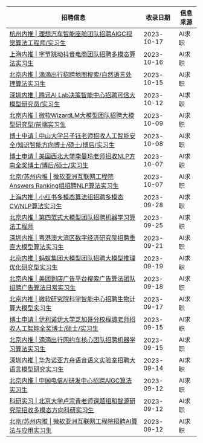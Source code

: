 | 招聘信息| 收录日期 | 信息来源 |
|-|-|-|
| [杭州内推 \| 理想汽车智能座舱团队招聘AIGC视觉算法工程师/实习生](http://mp.weixin.qq.com/s?__biz=Mzg4NDY1NDU1OA==&mid=2247499005&idx=2&sn=6442e57717497e6177f419d0605de18c&chksm=cfb6544cf8c1dd5af32acdbb584820f748fcf78b06f4d874d1b09606122601b3031570825a36#rd) |2023-10-17|AI求职
| [上海内推 \| 字节跳动抖音电商团队招聘多模态算法实习生](http://mp.weixin.qq.com/s?__biz=Mzg4NDY1NDU1OA==&mid=2247498992&idx=2&sn=93f7963a8df7fa85642e0316d8f2ae56&chksm=cfb65441f8c1dd57b53df1d529e57ba91fb6dc823ba8f214f5d83babc038c1484028661711e2#rd) |2023-10-16|AI求职
| [北京内推 \| 滴滴出行招聘地图搜索/自然语言处理算法实习生](http://mp.weixin.qq.com/s?__biz=Mzg4NDY1NDU1OA==&mid=2247498975&idx=2&sn=3b01564b429d29716e22f36921b1b612&chksm=cfb6546ef8c1dd78000c8bb1250a9d5436afe597572ab15a6857dbc922a809a56264928c57d3#rd) |2023-10-15|AI求职
| [深圳内推 \| 腾讯AI Lab决策智能中心招聘可信大模型研究员/实习生](http://mp.weixin.qq.com/s?__biz=Mzg4NDY1NDU1OA==&mid=2247498902&idx=2&sn=783e1fba9fac866cb4eaeecc11b1c2ae&chksm=cfb65427f8c1dd31703e2b4286eee7f4cea6ae843aee7c7c7f2ad49099f38b52a298bfb290a7#rd) |2023-10-12|AI求职
| [北京内推 \| 微软WizardLM大模型团队招聘大模型研究型/前端实习生](http://mp.weixin.qq.com/s?__biz=Mzg4NDY1NDU1OA==&mid=2247498872&idx=2&sn=b07a95345586da9fdf240f0108d4efbd&chksm=cfb654c9f8c1dddf0fe49dbe7a486e6fe1aca0b35ead455af8e95bc6e305bca1862b58f7deb5#rd) |2023-10-09|AI求职
| [博士申请 \| 中山大学吕子钰老师招收人工智能安全/知识智能方向博士/硕士/博后/实习生](http://mp.weixin.qq.com/s?__biz=Mzg4NDY1NDU1OA==&mid=2247498847&idx=1&sn=45dcb54929d31e0d0c9214e23316d756&chksm=cfb654eef8c1ddf8035b458189aeb0331df5b6133a8d1ef500cd0f34a63f7337354befd82b86#rd) |2023-10-08|AI求职
| [博士申请 \| 美国西北大学李曼玲老师招收NLP方向全奖博士/博后/硕士/实习生](http://mp.weixin.qq.com/s?__biz=Mzg4NDY1NDU1OA==&mid=2247498824&idx=1&sn=d4e6c0abaebe6522129778a1176f46de&chksm=cfb654f9f8c1ddefdd465ec7ef56f342adfb2b5afc540acdd1107721062cf0af8da8d726f3fd#rd) |2023-10-07|AI求职
| [北京/苏州内推 \| 微软亚洲互联网工程院Answers Ranking组招聘NLP算法实习生](http://mp.weixin.qq.com/s?__biz=Mzg4NDY1NDU1OA==&mid=2247498824&idx=2&sn=66d6cd182ead4e2b27f0fecfdc88e2ca&chksm=cfb654f9f8c1ddef981ce2a82c68e2bfa72b26013fe92039c5ec53c2853ffaaf4e8886d36912#rd) |2023-10-07|AI求职
| [上海内推 \| 小红书多模态算法组招聘多模态CV/NLP算法实习生](http://mp.weixin.qq.com/s?__biz=Mzg4NDY1NDU1OA==&mid=2247498806&idx=2&sn=f98fe85563431dfdfbae440de8d2c3ed&chksm=cfb65487f8c1dd91354a675832f29c5f14bc37a1c8a5ebecb8fec595b5c891f262da680e088e#rd) |2023-09-28|AI求职
| [北京内推 \| 第四范式大模型团队招聘机器学习算法工程师](http://mp.weixin.qq.com/s?__biz=Mzg4NDY1NDU1OA==&mid=2247498784&idx=2&sn=8957fe1e6e236f4ddbaca88c1ced4dfe&chksm=cfb65491f8c1dd87eb642f79216c052cf4f1fba353c058e422c3a05ce1354f20032c4d35499b#rd) |2023-09-25|AI求职
| [深圳内推 \| 粤港澳大湾区数字经济研究院招聘垂直大模型算法实习生](http://mp.weixin.qq.com/s?__biz=Mzg4NDY1NDU1OA==&mid=2247498766&idx=2&sn=71eea2e3b364b43f34fff6e2e6bfb9a2&chksm=cfb654bff8c1dda9117edd6dafed54ce806661aee7ce325ef54916cf076a48450d7510928f5e#rd) |2023-09-21|AI求职
| [北京内推 \| 蚂蚁集团大模型团队招聘大模型推理优化研究型实习生](http://mp.weixin.qq.com/s?__biz=Mzg4NDY1NDU1OA==&mid=2247498743&idx=2&sn=44b6e648fab66cef06ad4bf94103c801&chksm=cfb65346f8c1da50d2d3a7905cef2b1d53643870c5a14fdb0a96d0d9aff2c84d30c3b0ff89b9#rd) |2023-09-19|AI求职
| [北京内推 \| 美团到店广告平台搜索广告算法团队招聘广告算法日常实习生](http://mp.weixin.qq.com/s?__biz=Mzg4NDY1NDU1OA==&mid=2247498730&idx=2&sn=54dc3767e6228b1efae97270de446c4c&chksm=cfb6535bf8c1da4df64219049e59a87898eb78776578d19dcf991697b29ba90a99e411530cbe#rd) |2023-09-18|AI求职
| [北京内推 \| 微软研究院科学智能中心招聘生物计算大模型实习生](http://mp.weixin.qq.com/s?__biz=Mzg4NDY1NDU1OA==&mid=2247498718&idx=1&sn=7ac416d052ab79273cf1ebcc0b48ca98&chksm=cfb6536ff8c1da7918c7ba43643302fe19abd830c4db682edea482cc24c1358ea9853d16b80c#rd) |2023-09-17|AI求职
| [博士申请 \| 伊利诺伊大学芝加哥分校程璐老师招收人工智能全奖博士/硕士/实习生](http://mp.weixin.qq.com/s?__biz=Mzg4NDY1NDU1OA==&mid=2247498707&idx=1&sn=0fc1e642bdee5da4113c5b157f660503&chksm=cfb65362f8c1da74ffeebc0e8faaf3a55dd14adefaa75656ac106eae21750cc7a19d9a677971#rd) |2023-09-15|AI求职
| [北京内推 \| 滴滴出行网约车核心团队招聘机器学习算法实习生](http://mp.weixin.qq.com/s?__biz=Mzg4NDY1NDU1OA==&mid=2247498707&idx=2&sn=097bb1af5f370c82a1b054d6921c8053&chksm=cfb65362f8c1da74dab91681924582670514832d68eb56078a8c72955249e7c707c3dc31da12#rd) |2023-09-15|AI求职
| [深圳内推 \| 华为诺亚方舟语音语义实验室招聘大语言模型研究实习生](http://mp.weixin.qq.com/s?__biz=Mzg4NDY1NDU1OA==&mid=2247498697&idx=2&sn=dd917c2137126103ea8ecda7fb101ae9&chksm=cfb65378f8c1da6ed34a5c9aa9b9ee15b7edec04bb82461040963131b1d51bc83ddd944d3417#rd) |2023-09-14|AI求职
| [北京内推 \| 中国电信AI研发中心招聘AIGC算法实习生](http://mp.weixin.qq.com/s?__biz=Mzg4NDY1NDU1OA==&mid=2247498686&idx=2&sn=1953344455a1f7fa4d851c798e4ae997&chksm=cfb6530ff8c1da19563150faccbdd4a02a65cbb78dbd86ef894ecd11327e67e951e44d037942#rd) |2023-09-12|AI求职
| [科研实习 \| 北京大学卢宗青老师课题组和智源研究院招收多模态方向科研实习生](http://mp.weixin.qq.com/s?__biz=Mzg4NDY1NDU1OA==&mid=2247498598&idx=1&sn=2988f9a67a3e95c203a04d9c0ac0276e&chksm=cfb653d7f8c1dac1e2a173cc19b215e4a5ba38f15d776462c4ef032c3deec7d06796a6b5ef67#rd) |2023-09-12|AI求职
| [北京/苏州内推 \| 微软亚洲互联网工程院招聘AI算法与应用实习生](http://mp.weixin.qq.com/s?__biz=Mzg4NDY1NDU1OA==&mid=2247498671&idx=2&sn=7f53666842f52065c2cb6b80e5286378&chksm=cfb6531ef8c1da088fe4b85d111df115a510904ad30e4be76da70a333187bee6ff085a176fc7#rd) |2023-09-12|AI求职
